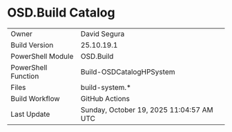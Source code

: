 ﻿# OSD.Build Catalog

| | |
|-|-|
| Owner | David Segura |
| Build Version | 25.10.19.1 |
| PowerShell Module | OSD.Build |
| PowerShell Function | Build-OSDCatalogHPSystem |
| Files | build-system.* |
| Build Workflow | GitHub Actions |
| Last Update | Sunday, October 19, 2025 11:04:57 AM UTC |

